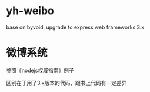 yh-weibo
========

base on byvoid, upgrade to express web frameworks 3.x


微博系统
==========

参照《nodejs权威指南》例子

区别在于用了3.x版本的代码，跟书上代码有一定差异
